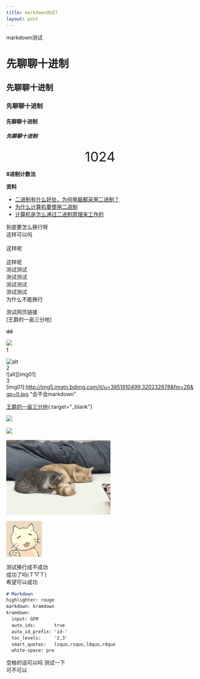 ```yaml
---  
title: markdown测试?  
layout: post  
---  
```


markdown测试  

<!-- more -->  
<!-- 以下显示内容 -->  

# 先聊聊十进制  
## 先聊聊十进制  
<!-- 一般以这个开头 -->  
### 先聊聊十进制  
#### 先聊聊十进制  
##### 先聊聊十进制  

<center>  
    <font style="font-size: 36px;">1024</font>  
</center>  

**8进制计数法**  

**资料**  

- [二进制有什么好处，为何电脑都采用二进制？](https://www.zhihu.com/question/20830886)  
- [为什么计算机要使用二进制](http://makemyownlife.iteye.com/blog/2240575)  
- [计算机是怎么通过二进制原理来工作的](https://www.guokr.com/question/525921/)  

到底要怎么换行呀  
这样可以吗  
<br>这样呢  
<br>这样呢  
测试测试  
测试测试    
测试测试  
测试测试  
为什么不能换行  


测试网页链接  
[王爵的一亩三分地]  



~~dd~~  

![](http://img5.imgtn.bdimg.com/it/u=3951910499,320232678&fm=26&gp=0.jpg)  
1  

![alt](http://img5.imgtn.bdimg.com/it/u=3951910499,320232678&fm=26&gp=0.jpg "会不会markdown")  
2  
![alt][img01]  
3  
[img01]:http://img5.imgtn.bdimg.com/it/u=3951910499,320232678&fm=26&gp=0.jpg "会不会markdown"  

[王爵的一亩三分地](https://github.com/biezhi/blog/){:target="_blank"}  

![](http://on2171g4d.bkt.clouddn.com/jekyll-theme-h2o-realhome.jpg)  

![](http://on2171g4d.bkt.clouddn.com/jekyll-theme-h2o-realhome.jpg)  

![](https://raw.githubusercontent.com/Planarians/Imagehost/master/IMG_5459.GIF)  

![](https://raw.githubusercontent.com/Planarians/Imagehost/master/cha112.jpg)  

测试换行成不成功  
成功了吗(Ｔ▽Ｔ)  
希望可以成功  

```markdown  
# Markdown  
highlighter: rouge  
markdown: kramdown  
kramdown:  
  input: GFM  
  auto_ids:       true  
  auto_id_prefix: 'id-'  
  toc_levels:     '2,3'  
  smart_quotes:   lsquo,rsquo,ldquo,rdquo  
  white-space: pre  
```  

空格的话可以吗 测试一下  
可不可以  
